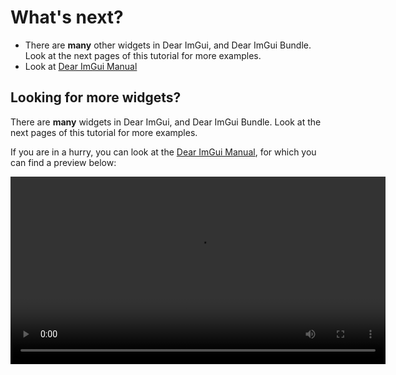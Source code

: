 # What's next?

- There are **many** other widgets in Dear ImGui, and Dear ImGui Bundle. Look at the next pages of this tutorial for more examples.
- Look at [Dear ImGui Manual](https://pthom.github.io/imgui_manual_online/manual/imgui_manual.html)

## Looking for more widgets?
There are **many** widgets in Dear ImGui, and Dear ImGui Bundle. Look at the next pages of this tutorial for more examples.

If you are in a hurry, you can look at the [Dear ImGui Manual](https://pthom.github.io/imgui_manual_online/manual/imgui_manual.html),
for which you can find a preview below:

<video controls width="600">
  <source src="https://github.com/pthom/imgui_bundle/releases/download/v1.6.1/imgui_manual.mp4" type="video/mp4">
  Your browser does not support the video tag.
</video>
